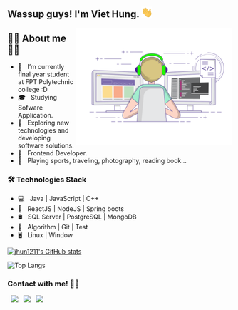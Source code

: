 ## Wassup guys! I'm Viet Hung. <img src="hi.gif" width="25">

<img align="right" alt="GIF" src="developer.gif" width="350"/>

## 🕴🏼 About me 🕴🏼 
- 🤡 &nbsp; I’m currently final year student at FPT Polytechnic college :D
- 🎓 &nbsp; Studying Sofware Application.
- 🤔 &nbsp; Exploring new technologies and developing software solutions.
- 💼 &nbsp; Frontend Developer.
- 🤩 &nbsp; Playing sports, traveling, photography, reading book... 


### 🛠 Technologies Stack

- 💻 &nbsp; Java | JavaScript | C++ 
- 🦾 &nbsp; ReactJS | NodeJS | Spring boots
- 🛢 &nbsp; SQL Server | PostgreSQL | MongoDB
- 🔧 &nbsp; Algorithm | Git | Test
- 🖥 &nbsp; Linux | Window

[![jhun1211's GitHub stats](https://github-readme-stats.vercel.app/api?username=jhun1211)](https://github.com/jhun1211)


![Top Langs](https://github-readme-stats.vercel.app/api/top-langs/?username=jhun1211&layout=compact&theme=default&exclude_repo:New-Spatial-Mapping)



### Contact with me! 🤝🏻

<p>
</a>  &nbsp; <a href="https://facebook.com/15ground" target="_blank" rel="noopener noreferrer"><img src="https://img.icons8.com/plasticine/100/000000/facebook.png" width="50" /></a>  
&nbsp; <a href="mailto:lvhungdeveloper@gmail.com" target="_blank" rel="noopener noreferrer"><img src="https://img.icons8.com/plasticine/100/000000/gmail.png"  width="50" /></a>
&nbsp; <a href="https://instagram.com/ground.15" target="_blank" rel="noopener noreferrer"><img src="https://img.icons8.com/plasticine/100/000000/instagram.png"  width="50" /></a>
</p>

